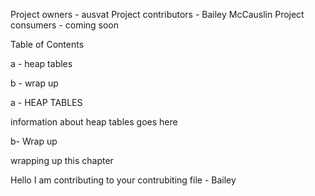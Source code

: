 Project owners - ausvat
Project contributors - Bailey McCauslin 
Project consumers - coming soon 


Table of Contents

a - heap tables

b - wrap up




a - HEAP TABLES


information about heap tables goes here






b- Wrap up 

wrapping up this chapter 

Hello I am contributing to your contrubiting file - Bailey

